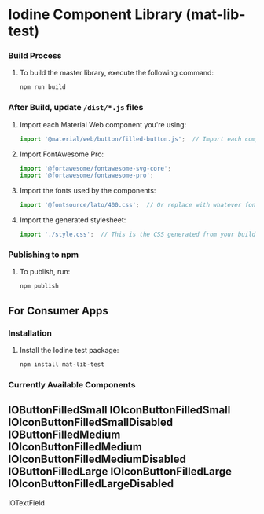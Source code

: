 

# Iodine Component Library (mat-lib-test)

### Build Process

1. To build the master library, execute the following command:
    ```bash
    npm run build
    ```

### After Build, update `/dist/*.js` files

1. Import each Material Web component you're using:
    ```javascript
    import '@material/web/button/filled-button.js';  // Import each component being used
    ```
    
2. Import FontAwesome Pro:
    ```javascript
    import '@fortawesome/fontawesome-svg-core';
    import '@fortawesome/fontawesome-pro';
    ```

3. Import the fonts used by the components:
    ```javascript
    import '@fontsource/lato/400.css';  // Or replace with whatever fonts your components use
    ```

4. Import the generated stylesheet:
    ```javascript
    import './style.css';  // This is the CSS generated from your build process
    ```

### Publishing to npm

1. To publish, run:
    ```bash
    npm publish
    ```

## For Consumer Apps

### Installation

1. Install the Iodine test package:
    ```bash
    npm install mat-lib-test
    ```

### Currently Available Components

IOButtonFilledSmall
IOIconButtonFilledSmall
IOIconButtonFilledSmallDisabled
IOButtonFilledMedium
IOIconButtonFilledMedium
IOIconButtonFilledMediumDisabled
IOButtonFilledLarge
IOIconButtonFilledLarge
IOIconButtonFilledLargeDisabled
-------------------------------------------
IOTextField

